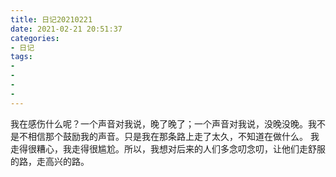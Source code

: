 ```yaml
---
title: 日记20210221
date: 2021-02-21 20:51:37
categories:
- 日记
tags:
- 
- 
- 
- 
---
```

我在感伤什么呢？一个声音对我说，晚了晚了；一个声音对我说，没晚没晚。我不是不相信那个鼓励我的声音。只是我在那条路上走了太久，不知道在做什么。
我走得很糟心，我走得很尴尬。所以，我想对后来的人们多念叨念叨，让他们走舒服的路，走高兴的路。
